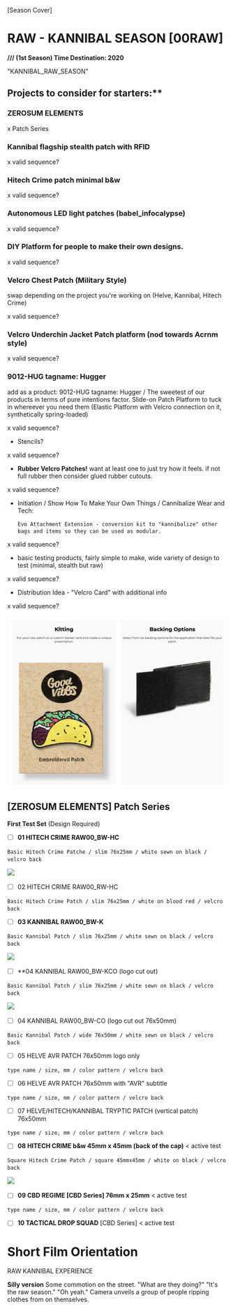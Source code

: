 [Season Cover]

# RAW - KANNIBAL SEASON [00RAW]

**/// (1st Season) Time Destination: 2020**

"KANNIBAL_RAW_SEASON"

## Projects to consider for starters:**

### ZEROSUM ELEMENTS

x Patch Series 

### Kannibal flagship stealth patch with RFID

x valid sequence?

### Hitech Crime patch minimal b&w

x valid sequence?

### Autonomous LED light patches (babel_infocalypse)

x valid sequence?

### DIY Platform for people to make their own designs.

x valid sequence?

### Velcro Chest Patch (Military Style)

swap depending on the project you're working on (Helve, Kannibal, Hitech Crime)

x valid sequence?

### Velcro Underchin Jacket Patch platform (nod towards Acrnm style)

x valid sequence?

### 9012-HUG tagname: Hugger

add as a product: 9012-HUG tagname: Hugger / The sweetest of our products in terms of pure intentions factor. Slide-on Patch Platform to tuck in whereever you need them (Elastic Platform with Velcro connection on it, synthetically spring-loaded)

x valid sequence?

- Stencils?

x valid sequence?

- **Rubber Velcro Patches!** want at least one to just try how it feels. if not full rubber then consider glued rubber cutouts.

x valid sequence?

- Initiation / Show How To Make Your Own Things / Cannibalize Wear and Tech: 
  ```
  Evo Attachment Extension - conversion kit to "kannibalize" other bags and items so they can be used as modular.
   ```
x valid sequence?
   
- basic testing products, fairly simple to make, wide variety of design to test (minimal, stealth but raw)

x valid sequence?

- Distribution Idea - "Velcro Card" with additional info

x valid sequence?

![](distribution-idea.png)

## [ZEROSUM ELEMENTS] Patch Series 

**First Test Set** (Design Required)
- [ ] **01 HITECH CRIME RAW00_BW-HC**

``` Basic Hitech Crime Patche / slim 76x25mm / white sewn on black / velcro back  ```

![](1.png)
  
- [ ] 02 HITECH CRIME RAW00_RW-HC

``` Basic Hitech Crime Patch / slim 76x25mm / white on blood red / velcro back ```
  
- [ ] **03 KANNIBAL RAW00_BW-K**

``` Basic Kannibal Patch / slim 76x25mm / white sewn on black / velcro back ```
  
![](3.png)

- [ ] **04 KANNIBAL RAW00_BW-KCO (logo cut out)

``` Basic Kannibal Patch / slim 76x25mm / white sewn on black / velcro back ```
  
![](4.png)
  
- [ ] 04 KANNIBAL RAW00_BW-CO (logo cut out 76x50mm)

``` Basic Kannibal Patch / wide 76x50mm / white sewn on black / velcro back ```

- [ ] 05 HELVE AVR PATCH 76x50mm logo only

``` type name / size, mm / color pattern / velcro back ```
  
- [ ] 06 HELVE AVR PATCH 76x50mm with "AVR" subtitle

``` type name / size, mm / color pattern / velcro back ```
  
- [ ] 07 HELVE/HITECH/KANNIBAL TRYPTIC PATCH (vertical patch) 76x50mm

``` type name / size, mm / color pattern / velcro back ```
  
- [ ] **08 HITECH CRIME b&w 45mm x  45mm (back of the cap)** < active test

``` Square Hitech Crime Patch / square 45mmx45mm / white on black / velcro back ```
  
![](2.png)
  
- [ ] **09 CBD REGIME [CBD Series] 76mm x  25mm** < active test

``` type name / size, mm / color pattern / velcro back ```

- [ ] **10 TACTICAL DROP SQUAD**  [CBD Series] < active test


# **Short Film Orientation**

RAW KANNIBAL EXPERIENCE

**Silly version**
Some commotion on the street.
"What are they doing?"
"It's the raw season."
"Oh yeah."
Camera unveils a group of people ripping clothes from on themselves.


